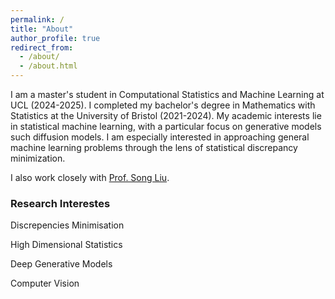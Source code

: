 ```yaml
---
permalink: /
title: "About"
author_profile: true
redirect_from: 
  - /about/
  - /about.html
---
```


I am a master's student in Computational Statistics and Machine Learning at UCL (2024-2025). I completed my bachelor's degree in Mathematics with Statistics at the University of Bristol (2021-2024). My academic interests lie in statistical machine learning, with a particular focus on generative models such diffusion models. I am especially interested in approaching general machine learning problems through the lens of statistical discrepancy minimization.

I also work closely with [Prof. Song Liu](https://allmodelsarewrong.net).

### Research Interestes
Discrepencies Minimisation

High Dimensional Statistics

Deep Generative Models

Computer Vision
